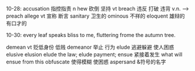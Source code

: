 10-28:
accusation 指控指责 n 
hew 砍倒 坚持 vt
breach 违反 打破 违背 v.n. --> preach
allege vt 宣称 断言
sanitary 卫生的
ominous 不祥的 
eloquent 雄辩的 有口才的


10-30:
every leaf speaks bliss to me, fluttering frome the autumn tree.

demean vt 贬低身份 低贱
demeanor 举止 行为
elude 逃避躲避 使人困惑 elusive elusion
elude the law; elude payment;
ensue 紧接着发生  what will ensue from this
obfuscate 使得模糊 使困惑 
aspersand &符号的名字
